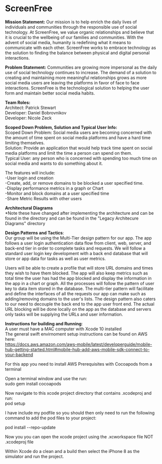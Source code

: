 # **ScreenFree**

**Mission Statement:** Our mission is to help enrich the daily lives of individuals and communities through the responsible use of social technology. At ScreenFree, we value organic relationships and believe that it is crucial to the wellbeing of our families and communities. With the advent of social media, humanity is redefining what it means to communicate with each other. ScreenFree works to embrace technology as the solution to finding the balance between physical and digital personal interactions. 

**Problem Statement:** Communities are growing more impersonal as the daily use of social technology continues to increase. The demand of a solution to creating and maintaining more meaningful relationships grows as more social media users are leaving the platforms in favor of face to face interactions. ScreenFree is the technological solution to helping the user form and maintain better social media habits.  <br />


**Team Roles:** <br />
Architect: Patrick Stewart <br />
Developer: Daniel Bobrovnikov <br />
Developer: Nicole Zeck


**Scoped Down Problem, Solution and Typical User Info:** <br />
Scoped Down Problem: Social media users are becoming concerned with the amount of time spent on social media platforms and have a hard time limiting themselves.<br />
Solution: Provide an application that would help track time spent on social media platforms and limit the time a person can spend on them.<br />
Typical User: any person who is concerned with spending too much time on social media and wants to do something about it.<br />

The features will include:<br />
-User login and creation <br />
-Create, add, or remove domains to be blocked a user specified time. <br />
-Display performance metrics in a graph or Chart<br />
-Monitor and block domains at a user specified time<br />
-Share Metric Results with other users <br />

**Architectural Diagrams**<br />
*Note these have changed after implementing the architecture and can be found in the directory and can be found in the "Legacy Architecure Diagrams" directory

**Design Patterns and Tactics**:<br />
Our group will be using the Multi-Tier design pattern for our app. The app follows a user login authentication data flow from client, web, server, and back-end tier in order to complete tasks and requests.  We will follow a standard user login key development with a back end database that will store or app data for tasks as well as user metrics. <br />

Users will be able to create a profile that will store URL domains and times they wish to have them blocked. The app will also keep metrics such as total time the user has had the app blocked and display the information in the app in a chart or graph. All the processes will follow the pattern of user key to data item stored in the database. The multi-tier pattern will facilitate and define the interfaces of all the requests our app can make such as adding/removing domains to the user's lists. The design pattern also caters to our need to decouple the back end to the app user front end. The actual URL blocking will be done locally on the app as the database and servers only tasks will be supplying the URLs and user information.<br />

**Instructions for building and Running**:<br />
A user must have a MAC computer with Xcode 10 installed  <br />
The general swift envirnoment setup instructions can be found on AWS here: <br />
https://docs.aws.amazon.com/aws-mobile/latest/developerguide/mobile-hub-getting-started.html#mobile-hub-add-aws-mobile-sdk-connect-to-your-backend <br />

For this app you need to install AWS Prerequisites with Cocoapods from a terminal <br />

Open a terminal window and use the run: <br />
sudo gem install cocoapods <br />

Now navigate to this xcode project directory that contains .xcodeproj and run: <br />
pod setup

I have include my podfile so you should then only need to run the following command to add the pod files to your project: <br />

pod install --repo-update  <br />

Now you you can open the xcode project using the .xcworkspace file NOT .xcodeproj file <br />

Within Xcode do a clean and a build then select the iPhone 8 as the simulator and run the project.<br />

